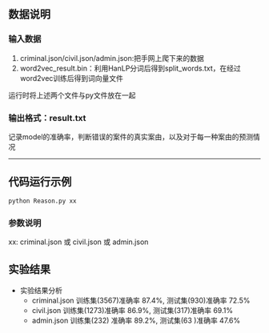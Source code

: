 ## 数据说明
### 输入数据

1. criminal.json/civil.json/admin.json:把手网上爬下来的数据
2. word2vec_result.bin：利用HanLP分词后得到split_words.txt，在经过word2vec训练后得到词向量文件

运行时将上述两个文件与py文件放在一起

### 输出格式：result.txt

记录model的准确率，判断错误的案件的真实案由，以及对于每一种案由的预测情况

---
## 代码运行示例
```bash
python Reason.py xx
```
### 参数说明
xx: criminal.json 或 civil.json 或 admin.json

## 实验结果
- 实验结果分析
	- criminal.json 训练集(3567)准确率 87.4%, 测试集(930)准确率 72.5%
	- civil.json	训练集(1273)准确率 86.9%, 测试集(317)准确率 69.1%
	- admin.json	训练集(232) 准确率 89.2%, 测试集(63 )准确率 47.6%
